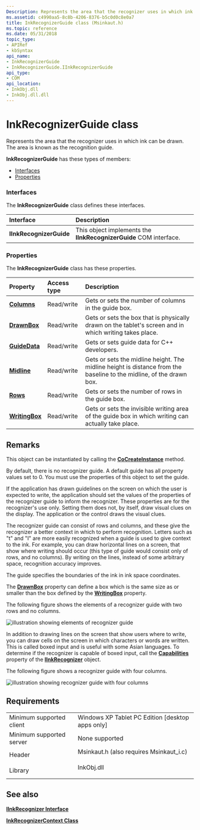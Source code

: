 ```yaml
---
Description: Represents the area that the recognizer uses in which ink can be drawn. The area is known as the recognition guide.
ms.assetid: c4990aa5-8c8b-4206-8376-b5c0d0c8e0a7
title: InkRecognizerGuide class (Msinkaut.h)
ms.topic: reference
ms.date: 05/31/2018
topic_type: 
- APIRef
- kbSyntax
api_name: 
- InkRecognizerGuide
- InkRecognizerGuide.IInkRecognizerGuide
api_type: 
- COM
api_location: 
- InkObj.dll
- InkObj.dll.dll
---
```


# InkRecognizerGuide class

Represents the area that the recognizer uses in which ink can be drawn. The area is known as the recognition guide.

**InkRecognizerGuide** has these types of members:

-   [Interfaces](#interfaces)
-   [Properties](#properties)

### Interfaces

The **InkRecognizerGuide** class defines these interfaces.



| Interface               | Description                                                                  |
|:------------------------|:-----------------------------------------------------------------------------|
| **IInkRecognizerGuide** | This object implements the **IInkRecognizerGuide** COM interface.<br/> |



 

### Properties

The **InkRecognizerGuide** class has these properties.



| Property                                                       | Access type           | Description                                                                                                                    |
|:---------------------------------------------------------------|:----------------------|:-------------------------------------------------------------------------------------------------------------------------------|
| [**Columns**](/windows/desktop/api/msinkaut/nf-msinkaut-iinkrecognizerguide-get_columns)<br/>       | Read/write<br/> | Gets or sets the number of columns in the guide box.<br/>                                                                |
| [**DrawnBox**](/windows/desktop/api/msinkaut/nf-msinkaut-iinkrecognizerguide-get_drawnbox)<br/>     | Read/write<br/> | Gets or sets the box that is physically drawn on the tablet's screen and in which writing takes place.<br/>              |
| [**GuideData**](/windows/desktop/api/msinkaut/nf-msinkaut-iinkrecognizerguide-get_guidedata)<br/>   | Read/write<br/> | Gets or sets guide data for C++ developers.<br/>                                                                         |
| [**Midline**](/windows/desktop/api/msinkaut/nf-msinkaut-iinkrecognizerguide-get_midline)<br/>       | Read/write<br/> | Gets or sets the midline height. The midline height is distance from the baseline to the midline, of the drawn box.<br/> |
| [**Rows**](/windows/desktop/api/msinkaut/nf-msinkaut-iinkrecognizerguide-get_rows)<br/>             | Read/write<br/> | Gets or sets the number of rows in the guide box.<br/>                                                                   |
| [**WritingBox**](/windows/desktop/api/msinkaut/nf-msinkaut-iinkrecognizerguide-get_writingbox)<br/> | Read/write<br/> | Gets or sets the invisible writing area of the guide box in which writing can actually take place.<br/>                  |



 

## Remarks

This object can be instantiated by calling the [**CoCreateInstance**](/windows/desktop/api/combaseapi/nf-combaseapi-cocreateinstance) method.

By default, there is no recognizer guide. A default guide has all property values set to 0. You must use the properties of this object to set the guide.

If the application has drawn guidelines on the screen on which the user is expected to write, the application should set the values of the properties of the recognizer guide to inform the recognizer. These properties are for the recognizer's use only. Setting them does not, by itself, draw visual clues on the display. The application or the control draws the visual clues.

The recognizer guide can consist of rows and columns, and these give the recognizer a better context in which to perform recognition. Letters such as "t" and "I" are more easily recognized when a guide is used to give context to the ink. For example, you can draw horizontal lines on a screen, that show where writing should occur (this type of guide would consist only of rows, and no columns). By writing on the lines, instead of some arbitrary space, recognition accuracy improves.

The guide specifies the boundaries of the ink in ink space coordinates.

The [**DrawnBox**](/windows/desktop/api/msinkaut/nf-msinkaut-iinkrecognizerguide-get_drawnbox) property can define a box which is the same size as or smaller than the box defined by the [**WritingBox**](/windows/desktop/api/msinkaut/nf-msinkaut-iinkrecognizerguide-get_writingbox) property.

The following figure shows the elements of a recognizer guide with two rows and no columns.

![illustration showing elements of recognizer guide](images/927cc2f3-549f-4279-aab9-bd5ade070eaf.jpg)

In addition to drawing lines on the screen that show users where to write, you can draw cells on the screen in which characters or words are written. This is called boxed input and is useful with some Asian languages. To determine if the recognizer is capable of boxed input, call the [**Capabilities**](/windows/desktop/api/msinkaut/nf-msinkaut-iinkrecognizer-get_capabilities) property of the [**IInkRecognizer**](/windows/desktop/api/msinkaut/nn-msinkaut-iinkrecognizer) object.

The following figure shows a recognizer guide with four columns.

![illustration showing recognizer guide with four columns](images/de44c07e-4b55-42d0-8e8b-997e2da79e52.jpg)

## Requirements



|                                     |                                                                                                                     |
|-------------------------------------|---------------------------------------------------------------------------------------------------------------------|
| Minimum supported client<br/> | Windows XP Tablet PC Edition \[desktop apps only\]<br/>                                                       |
| Minimum supported server<br/> | None supported<br/>                                                                                           |
| Header<br/>                   | <dl> <dt>Msinkaut.h (also requires Msinkaut\_i.c)</dt> </dl> |
| Library<br/>                  | <dl> <dt>InkObj.dll</dt> </dl>                               |



## See also

<dl> <dt>

[**IInkRecognizer Interface**](/windows/desktop/api/msinkaut/nn-msinkaut-iinkrecognizer)
</dt> <dt>

[**InkRecognizerContext Class**](inkrecognizercontext-class.md)
</dt> </dl>

 

